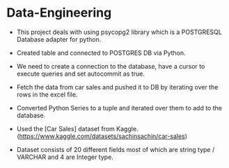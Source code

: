 # Data-Engineering

- This project deals with using psycopg2 library which is a POSTGRESQL Database adapter for python.
- Created table and connected to POSTGRES DB via Python.
- We need to create a connection to the database, have a cursor to execute queries and set autocommit as true. 
- Fetch the data from car sales and pushed it to DB by iterating over the rows in the excel file.
- Converted Python Series to a tuple and iterated over them to add to the database. 

- Used the [Car Sales] dataset from Kaggle. (https://www.kaggle.com/datasets/sachinsachin/car-sales)
- Dataset consists of 20 different fields most of which are string type / VARCHAR and 4 are Integer type.
